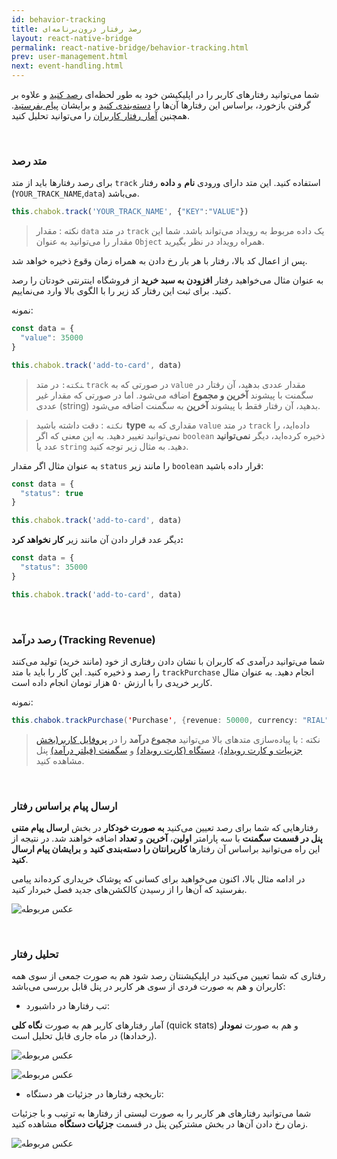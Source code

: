 ```yaml
---
id: behavior-tracking
title: رصد رفتار درون‌برنامه‌ای
layout: react-native-bridge
permalink: react-native-bridge/behavior-tracking.html
prev: user-management.html
next: event-handling.html
---
```


شما می‌توانید رفتارهای کاربر را در اپلیکیشن خود به طور لحظه‌ای [رصد کنید](/react-native-bridge/behavior-tracking.html#متد-رصد) و علاوه بر گرفتن بازخورد، براساس این رفتارها آن‌ها را [دسته‌بندی کنید](/panel/dashboard.html#سگمنت) و برایشان [پیام بفرستید](/react-native-bridge/behavior-tracking.html#ارسال-پیام-براساس-رفتار). همچنین [آمار رفتار کاربران](/react-native-bridge/behavior-tracking.html#تحلیل-رفتار) را می‌توانید تحلیل کنید.

<Br>

### متد رصد 

برای رصد رفتارها باید از متد `track` استفاده کنید. این متد دارای ورودی **نام** و **داده** رفتار (`YOUR_TRACK_NAME`,`data`) می‌باشد.


```javascript
this.chabok.track('YOUR_TRACK_NAME', {"KEY":"VALUE"})
```

> نکته : مقدار `data` در متد `track` یک داده مربوط به رویداد‌ می‌تواند باشد. شما این مقدار را می‌توانید به عنوان `Object` همراه رویداد‌ در نظر بگیرید.


پس از اعمال کد بالا، رفتار با هر بار رخ دادن به همراه زمان وقوع ذخیره خواهد شد.

 به عنوان مثال می‌خواهید رفتار **افزودن به سبد خرید** از فروشگاه اینترنتی خودتان را رصد کنید. برای ثبت این رفتار کد زیر را با الگوی بالا وارد می‌نماییم.

نمونه:

```javascript
const data = {
  "value": 35000
}

this.chabok.track('add-to-card', data)
```

>‍‍‍`نکته:` در متد `track` در صورتی که به `value` مقدار عددی بدهید، آن رفتار در سگمنت با پیشوند **آخرین و مجموع** اضافه می‌شود. اما در صورتی که مقدار غیر عددی (string) بدهید، آن رفتار فقط با پیشوند **آخرین** به سگمنت اضافه می‌شود.

> `نکته` : دقت داشته باشید  **type** مقداری که به `value` در متد `track` داده‌اید، را نمی‌توانید تغییر دهید. به این معنی که اگر `boolean` ذخیره کرده‌اید، دیگر **نمی‌توانید** عدد یا `string` دهید. به مثال زیر توجه کنید.

به عنوان مثال اگر مقدار `status` را مانند زیر `boolean` قرار داده باشید:


```javascript
const data = {
  "status": true
}

this.chabok.track('add-to-card', data)
```

دیگر عدد قرار دادن آن مانند زیر **کار نخواهد کرد:**


```javascript
const data = {
  "status": 35000
}

this.chabok.track('add-to-card', data)
```

<Br>

### رصد درآمد (Tracking Revenue)

شما می‌توانید در‌آمدی که کاربران با نشان دادن رفتاری از خود (مانند خرید) تولید می‌کنند را رصد و ذخیره کنید. این کار را باید با متد `trackPurchase` انجام دهید. به عنوان مثال کاربر خریدی را با ارزش ۵۰ هزار تومان انجام داده است.

نمونه:

```java
this.chabok.trackPurchase('Purchase', {revenue: 50000, currency: "RIAL"});
```

>  نکته : با پیاده‌سازی متدهای بالا می‌توانید **مجموع درآمد** را در [پروفایل کاربر(بخش جزییات و کارت‌ رویداد)](/panel/users.html#%D9%BE%D8%B1%D9%88%D9%81%D8%A7%DB%8C%D9%84-%DA%A9%D8%A7%D8%B1%D8%A8%D8%B1)، [دستگاه (کارت رویداد)](/panel/users.html#%D8%AC%D8%B2%D8%A6%DB%8C%D8%A7%D8%AA-%D8%AF%D8%B3%D8%AA%DA%AF%D8%A7%D9%87) و [سگمنت (فیلتر درآمد)](/panel/segment.html#%D8%AF%D8%B1%D8%A2%D9%85%D8%AF) پنل مشاهده کنید.

<Br>

### ارسال پیام براساس رفتار

رفتارهایی که شما برای رصد تعیین می‌کنید **به صورت خودکار** در بخش **ارسال پیام متنی پنل در قسمت سگمنت** با سه پارامتر **اولین**، **آخرین** و **تعداد** اضافه خواهند شد. در نتیجه از این راه می‌توانید براساس آن رفتارها **کاربرانتان را دسته‌بندی کنید** و **برایشان پیام ارسال کنید**. 

در ادامه مثال بالا، اکنون می‌خواهید برای کسانی که پوشاک خریداری کرده‌اند پیامی بفرستید که آن‌ها را از رسیدن کالکشن‌های جدید فصل خبردار کنید.

![عکس مربوطه](http://uupload.ir/files/p1lb_behavior-based-push.png)


<Br>

### تحلیل رفتار 

رفتاری که شما تعیین می‌کنید در اپلیکیشنتان رصد شود هم به صورت جمعی از سوی همه کاربران و هم به صورت فردی از سوی هر کاربر در پنل قابل بررسی می‌باشد:

- تب رفتارها در داشبورد:

آمار رفتارهای کاربر هم به صورت **نگاه کلی** (quick stats) و هم به صورت **نمودار** (رخدادها) در ماه جاری قابل تحلیل است.

![عکس مربوطه](http://uupload.ir/files/9d6k_behaviors2.png)

![عکس مربوطه](http://uupload.ir/files/q4pk_behaviors.png)

- تاریخچه رفتارها در جزئیات هر دستگاه:

شما می‌توانید رفتارهای هر کاربر را به صورت لیستی از رفتارها به ترتیب و با جزئیات زمان رخ دادن آن‌ها در بخش مشترکین پنل در قسمت **جزئیات دستگاه** مشاهده کنید.

![عکس مربوطه](http://uupload.ir/files/xurb_activity.png)
